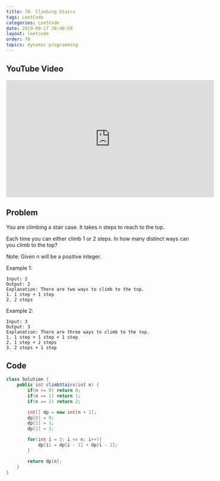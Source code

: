 ```yaml
---
title: 70. Climbing Stairs
tags: LeetCode
categories: LeetCode
date: 2019-09-17 20:40:59
layout: leetcode
order: 70
topics: dynamic programming
---
```


## YouTube Video

<iframe width="560" height="315" src="https://www.youtube.com/embed/k3e-x8Uhwpw" frameborder="0" allow="accelerometer; autoplay; encrypted-media; gyroscope; picture-in-picture" allowfullscreen></iframe>

## Problem

You are climbing a stair case. It takes n steps to reach to the top.

Each time you can either climb 1 or 2 steps. In how many distinct ways can you climb to the top?

Note: Given n will be a positive integer.

Example 1:

```
Input: 2
Output: 2
Explanation: There are two ways to climb to the top.
1. 1 step + 1 step
2. 2 steps
```

Example 2:

```
Input: 3
Output: 3
Explanation: There are three ways to climb to the top.
1. 1 step + 1 step + 1 step
2. 1 step + 2 steps
3. 2 steps + 1 step
```

## Code

```java
class Solution {
    public int climbStairs(int n) {
        if(n <= 0) return 0;
        if(n == 1) return 1;
        if(n == 2) return 2;

        int[] dp = new int[n + 1];
        dp[0] = 0;
        dp[1] = 1;
        dp[2] = 2;

        for(int i = 3; i <= n; i++){
            dp[i] = dp[i - 1] + dp[i - 2];
        }

        return dp[n];
    }
}
```
